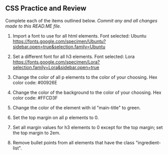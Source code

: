 ## CSS Practice and Review

Complete each of the items outlined below.
*Commit any and all changes made to this READ.ME file.*

1. Import a font to use for all html elements.
Font selected: Ubuntu
https://fonts.google.com/specimen/Ubuntu?sidebar.open=true&selection.family=Ubuntu

2. Set a different font for all h3 elements.
Font selected: Lora
https://fonts.google.com/specimen/Lora?selection.family=Lora&sidebar.open=true

3. Change the color of all p elements to the color of your choosing.
Hex color code: #00926E

4. Change the color of the background to the color of your choosing.
Hex color code: #FFCD3F

6. Change the color of the element with id "main-title" to green.

7. Set the top margin on all p elements to 0.

8. Set all margin values for h3 elements to 0 except for the top margin; set the top margin to 2em.

9. Remove bullet points from all elements that have the class "ingredient-list".
